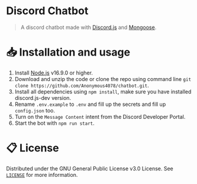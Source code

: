 # Discord Chatbot

> A discord chatbot made with [Discord.js](https://discord.js.org) and [Mongoose](https://mongoosejs.com).

# 📥 Installation and usage

1. Install [Node.js](https://nodejs.org/en) v16.9.0 or higher.
2. Download and unzip the code or clone the repo using command line `git clone https://github.com/Anonymous4078/chatbot.git`.
3. Install all dependencies using `npm install`, make sure you have installed discord.js-dev version.
4. Rename `.env.example` to `.env` and fill up the secrets and fill up `config.json` too.
5. Turn on the `Message Content` intent from the Discord Developer Portal.
6. Start the bot with `npm run start`.

# 📋 License

Distributed under the GNU General Public License v3.0 License. See [`LICENSE`](https://github.com/Anonymous4078/chatbot/blob/main/LICENSE) for more information.


